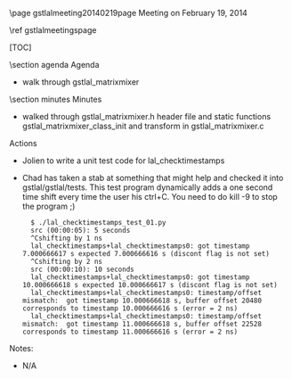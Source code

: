 \page gstlalmeeting20140219page Meeting on February 19, 2014

\ref gstlalmeetingspage

[TOC]

\section agenda Agenda

- walk through gstlal_matrixmixer

\section minutes Minutes

- walked through gstlal_matrixmixer.h header file and static functions gstlal_matrixmixer_class_init and transform in gstlal_matrixmixer.c

Actions
- Jolien to write a unit test code for lal_checktimestamps
- Chad has taken a stab at something that might help and checked it into gstlal/gstlal/tests.  This test program dynamically adds a one second time shift every time the user his ctrl+C.  You need to do kill -9 to stop the program ;)

		$ ./lal_checktimestamps_test_01.py 
		src (00:00:05): 5 seconds
		^Cshifting by 1 ns
		lal_checktimestamps+lal_checktimestamps0: got timestamp 7.000666617 s expected 7.000666616 s (discont flag is not set)
		^Cshifting by 2 ns
		src (00:00:10): 10 seconds
		lal_checktimestamps+lal_checktimestamps0: got timestamp 10.000666618 s expected 10.000666617 s (discont flag is not set)
		lal_checktimestamps+lal_checktimestamps0: timestamp/offset mismatch:  got timestamp 10.000666618 s, buffer offset 20480 corresponds to timestamp 10.000666616 s (error = 2 ns)
		lal_checktimestamps+lal_checktimestamps0: timestamp/offset mismatch:  got timestamp 11.000666618 s, buffer offset 22528 corresponds to timestamp 11.000666616 s (error = 2 ns)	

Notes:
- N/A
